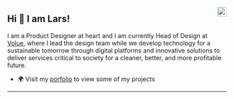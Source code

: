 <a href="https://www.linkedin.com/in/lkvinnes" target="_blank" rel="nofollow"><img align="right" alt="Pratik's Linkdein" width="22px" src="https://cdn.jsdelivr.net/npm/simple-icons@v3/icons/linkedin.svg" /></a>

## Hi 👋 I am Lars!
I am a Product Designer at heart and I am currently Head of Design at [Volue](https://www.volue.com/), where I lead the design team while we develop technology for a sustainable tomorrow through digital platforms and innovative solutions to deliver services critical to society for a cleaner, better, and more profitable future.

- 🌍 Visit my [porfolio](https://pr2tik1.github.io/) to view some of my projects
---
